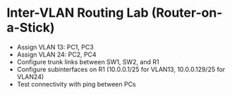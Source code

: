 # Inter-VLAN Routing Lab (Router-on-a-Stick)

- Assign VLAN 13: PC1, PC3
- Assign VLAN 24: PC2, PC4
- Configure trunk links between SW1, SW2, and R1
- Configure subinterfaces on R1 (10.0.0.1/25 for VLAN13, 10.0.0.129/25 for VLAN24)
- Test connectivity with ping between PCs
